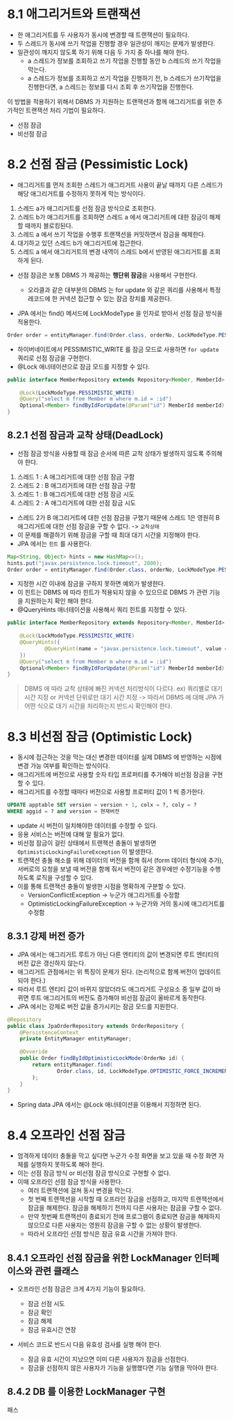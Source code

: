 # 8.1 애그리거트와 트랜잭션
- 한 애그리거트를 두 사용자가 동시에 변경할 때 트랜잭션이 필요하다.
- 두 스레드가 동시에 쓰기 작업을 진행할 경우 일관성이 깨지는 문제가 발생한다.
- 일관성이 깨지지 않도록 하기 위해 다음 두 가지 중 하나를 해야 한다.
  - a 스레드가 정보를 조회하고 쓰기 작업을 진행할 동안 b 스레드의 쓰기 작업을 막는다.
  - a 스레드가 정보를 조회하고 쓰기 작업을 진행하기 전, b 스레드가 쓰기작업을 진행한다면, a 스레드는 정보를 다시 조회 후 쓰기작업을 진행한다.

이 방법을 적용하기 위해서 DBMS 가 지원하는 트랜잭션과 함께 애그리거트를 위한 추가적인 트랜잭션 처리 기법이 필요하다.
- 선점 잠금
- 비선점 잠금

# 8.2 선점 잠금 (Pessimistic Lock)
- 애그리거트를 먼저 조회한 스레드가 애그리거트 사용이 끝날 때까지 다른 스레드가 해당 애그리거트를 수정하지 못하게 막는 방식이다.
1. 스레드 a가 애그리거트를 선점 잠금 방식으로 조회한다.
2. 스레드 b가 애그리거트를 조회하면 스레드 a 에서 애그리거트에 대한 잠금이 해제할 때까지 블로킹된다.
3. 스레드 a 에서 쓰기 작업을 수행후 트랜잭션을 커밋하면서 잠금을 해제한다.
4. 대기하고 있던 스레드 b가 애그리거트에 접근한다.
5. 스레드 a 에서 애그리거트의 변경 내역이 스레드 b에서 반영된 애그리거트를 조회하게 된다.

- 선점 잠금은 보통 DBMS 가 제공하는 **행단위 잠금**을 사용해서 구현한다.
  - 오라클과 같은 대부분의 DBMS 는 for update 와 같은 쿼리를 사용해서 특정 레코드에 한 커넥션 접근할 수 있는 잠금 장치를 제공한다.

- JPA 에서는 find() 메서드에 LockModeType 을 인자로 받아서 선점 잠금 방식을 적용한다.
```java
Order order = entityManager.find(Order.class, orderNo, LockModeType.PESSIMISTIC_WRITE);
```

- 하이버네이트에서 PESSIMISTIC_WRITE 를 잠금 모드로 사용하면 `for update` 쿼리로 선점 잠금을 구현한다.
- @Lock 애너테이션으로 잠금 모드를 지정할 수 있다.
```java
public interface MemberRepository extends Repository<Member, MemberId> {
    
    @Lock(LockModeType.PESSIMISTIC_WRITE)
    @Query("select m from Member m where m.id = :id")
    Optional<Member> findByIdForUpdate(@Param("id") MemberId memberId);
}
```

## 8.2.1 선점 잠금과 교착 상태(DeadLock)

- 선점 잠금 방식을 사용할 때 잠금 순서에 따른 교착 상태가 발생하지 않도록 주의해야 한다.

1. 스레드 1 : A 애그리거트에 대한 선점 잠금 구함
2. 스레드 2 : B 애그리거트에 대한 선점 잠금 구함
3. 스레드 1 : B 애그리거트에 대한 선점 잠금 시도
4. 스레드 2 : A 애그리거트에 대한 선점 잠금 시도

- 스레드 2가 B 애그리거트에 대한 선점 잠금을 구했기 때문에 스레드 1은 영원히 B 애그리거트에 대한 선점 잠금을 구할 수 없다. -> `교착상태`
- 이 문제를 해결하기 위해 잠금을 구할 때 최대 대기 시간을 지정해야 한다.
- JPA 에서는 `힌트` 를 사용한다.
```java
Map<String, Object> hints = new HashMap<>();
hints.put("javax.persistence.lock.timeout", 2000);
Order order = entityManager.find(Order.class, orderNo, LockModeType.PESSIMISTIC_WRITE, hints);
```

- 지정한 시간 이내에 잠금을 구하지 못하면 예외가 발생한다.
- 이 힌트는 DBMS 에 따라 힌트가 적용되지 않을 수 있으므로 DBMS 가 관련 기능을 지원하는지 확인 해야 한다.
- @QueryHints 애너테이션을 사용해서 쿼리 힌트를 지정할 수 있다.
```java
public interface MemberRepository extends Repository<Member, MemberId> {
    
    @Lock(LockModeType.PESSIMISTIC_WRITE)
    @QueryHints({
            @QueryHint(name = "javax.persistence.lock.timeout", value = "2000")
    })
    @Query("select m from Member m where m.id = :id")
    Optional<Member> findByIdForUpdate(@Param("id") MemberId memberId);
}
```

> DBMS 에 따라 교착 상태에 빠진 커넥션 처리방식이 다르다. ex) 쿼리별로 대기시간 지정 or 커넥션 단위로만 대기 시간 지정 -> 따라서 DBMS 에 대해 JPA 가 어떤 식으로 대기 시간을 처리하는지 반드시 확인해야 한다.

# 8.3 비선점 잠금 (Optimistic Lock)
- 동시에 접근하는 것을 막는 대신 변경한 데이터를 실제 DBMS 에 반영하는 시점에 변경 가능 여부를 확인하는 방식이다.
- 애그리거트에 버전으로 사용할 숫자 타입 프로퍼티를 추가해야 비선점 잠금을 구현할 수 있다.
- 애그리거트를 수정할 때마다 버전으로 사용할 프로퍼티 값이 1 씩 증가한다.
```sql
UPDATE apptable SET version = version + 1, colx = ?, coly = ?
WHERE aggid = ? and version = 현재버전
```

- update 시 버전이 일치해야한 데이터를 수정할 수 있다.
- 응용 서비스는 버전에 대해 알 필요가 없다.
- 비선점 잠금이 걸린 상태에서 트랜잭션 충돌이 발생하면 `OptimisticLockingFailureException` 이 발생한다.
- 트랜잭션 충돌 해소를 위해 데이터의 버전을 함께 줘서 (form 데이터 형식에 추가), 서버로의 요청을 보낼 때 버전을 함께 줘서 버전이 같은 경우에만 수정기능을 수행하도록 로직을 구성할 수 있다.
- 이를 통해 트랜잭션 충돌이 발생한 시점을 명확하게 구분할 수 있다.
  - VersionConflictException -> 누군가 애그리거트를 수정함
  - OptimisticLockingFailureException -> 누군가와 거의 동시에 애그리거트를 수정함

## 8.3.1 강제 버전 증가
- JPA 에서는 애그리거트 루트가 아닌 다른 엔티티의 값이 변경되면 루트 엔티티의 버전 값은 갱신하지 않는다.
- 애그리거트 관점에서는 위 특징이 문제가 된다. (논리적으로 함께 버전이 업데이트 되야 한다.)
- 따라서 루트 엔티티 값이 바뀌지 않았더라도 애그리거트 구성요소 중 일부 값이 바뀌면 루트 애그리거트의 버전도 증가해야 비선점 잠금이 올바르게 동작한다.
- JPA 에서는 강제로 버전 값을 증가시키는 잠금 모드를 지원한다.

```java
@Repository
public class JpaOrderRepository extends OrderRepository {
    @PersistenceContext
    private EntityManager entityManager;
    
    @Ovveride
    public Order findByIdOptimisticLockMode(OrderNo id) {
        return entityManager.find(
                Order.class, id, LockModeType.OPTIMISTIC_FORCE_INCREMENT);
        );
    }
}
```
- Spring data JPA 에서는 @Lock 애너테이션을 이용해서 지정하면 된다.

# 8.4 오프라인 선점 잠금
- 엄격하게 데이터 충돌을 막고 싶다면 누군가 수정 화면을 보고 있을 때 수정 화면 자체를 실행하지 못하도록 해야 한다.
- 이는 선점 잠금 방식 or 비선점 잠금 방식으로 구현할 수 없다.
- 이때 오프라인 선점 잠금 방식을 사용한다.
  - 여러 트랜잭션에 걸쳐 동시 변경을 막는다.
  - 첫 번째 트랜잭션을 시작할 때 오프라인 잠금을 선점하고, 마지막 트랜잭션에서 잠금을 해제한다. 잠금을 해제하기 전까지 다른 사용자는  잠금을 구할 수 없다.
  - 만약 첫번째 트랜잭션이 종료되기 전에 프로그램이 종료되면 잠금을 해제하지 않으므로 다른 사용자는 영원히 잠금을 구할 수 없는 상황이 발생한다.
  - 따라서 오프라인 선점 방식은 잠금 유효 시간을 가져야 한다.

## 8.4.1 오프라인 선점 잠금을 위한 LockManager 인터페이스와 관련 클래스
- 오프라인 선점 잠금은 크게 4가지 기능이 필요하다.
  - 잠금 선점 시도
  - 잠금 확인
  - 잠금 해제
  - 잠금 유효시간 연장

- 서비스 코드로 반드시 다음 유효성 검사를 실행 해야 한다.
  - 잠금 유효 시간이 지났으면 이미 다른 사용자가 잠금을 선점한다.
  - 잠금을 선점하지 않은 사용자가 기능을 실행했다면 기능 실행을 막아야 한다.


## 8.4.2 DB 를 이용한 LockManager 구현
패스